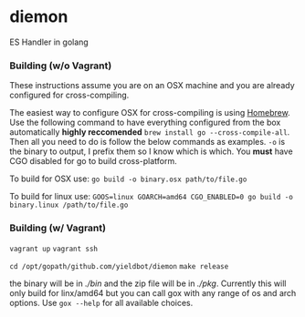 # diemon
ES Handler in golang

### Building (w/o Vagrant)

These instructions assume you are on an OSX machine and you are already configured for cross-compiling.

The easiest way to configure OSX for cross-compiling is using [Homebrew](http://brew.sh/). Use the following command to have everything configured from the box automatically **highly reccomended** `brew install go --cross-compile-all`. Then all you need to do is follow the below commands as examples. `-o` is the binary to output, I prefix them so I know which is which. You **must** have CGO disabled for go to build cross-platform.

To build for OSX use:
`go build -o binary.osx path/to/file.go`

To build for linux use:
`GOOS=linux GOARCH=amd64 CGO_ENABLED=0 go build -o binary.linux /path/to/file.go`

### Building (w/ Vagrant)

`vagrant up`
`vagrant ssh`

`cd /opt/gopath/github.com/yieldbot/diemon`
`make release`

the binary will be in *./bin* and the zip file will be in *./pkg*. Currently this will only build for linx/amd64 but you can call gox with any range of os and arch options. Use `gox --help` for all available choices.

